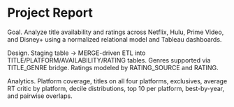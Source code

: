 # Project Report

Goal. Analyze title availability and ratings across Netflix, Hulu, Prime Video, and Disney+ using a normalized relational model and Tableau dashboards.

Design. Staging table -> MERGE-driven ETL into TITLE/PLATFORM/AVAILABILITY/RATING tables. Genres supported via TITLE\_GENRE bridge. Ratings modeled by RATING\_SOURCE and RATING.

Analytics. Platform coverage, titles on all four platforms, exclusives, average RT critic by platform, decile distributions, top 10 per platform, best-by-year, and pairwise overlaps.

